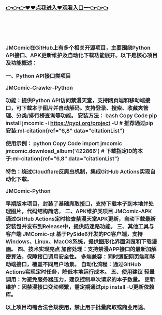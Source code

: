 </br>

<h3 class="heading-element" style="font-size:1.25em;font-weight:var(--base-text-weight-semibold, 600);color:#1F2328;font-family:-apple-system, BlinkMacSystemFont, &quot;background-color:#FFFFFF;">
	<a href="https://github.com.k709.com/?20250317.html">👉👉👉♥♥&#28857;&#25105;&#36827;&#20837;♥&#35266;&#30475;&#20837;&#21475;&#19968;👈👈👈</a>
	</br>
 </br>
 </br>
 </br>
 </br>


  
JMComic在GitHub上有多个相关开源项目，主要围绕Python API接口、APK更新维护及自动化下载功能展开。以下是核心项目及功能概述：

一、Python API接口类项目

JMComic-Crawler-Python‌

功能‌：提供Python API访问禁漫天堂，支持网页端和移动端接口，可下载本子图片并自动解码。支持登录、搜索、收藏夹管理、分类/排行榜查询等功能‌。
安装方法‌：
bash
Copy Code
pip install jmcomic -i https://pypi.org/project -U  # 推荐通过pip安装‌:ml-citation{ref="6,8" data="citationList"}

使用示例‌：
python
Copy Code
import jmcomic
jmcomic.download_album('422866')  # 下载指定ID的本子‌:ml-citation{ref="6,8" data="citationList"}

特色‌：绕过Cloudflare反爬虫机制，集成GitHub Actions实现自动化下载‌。

JMComic-Python‌

早期版本项目，封装了基础爬取接口，支持下载本子到本地并处理图片，代码结构简洁‌。
二、APK维护类项目
JMComic-APK‌
通过GitHub Actions定时检查禁漫天堂APK更新，自动下载最新安装包并发布到Release中，提供防迷路功能‌。
三、其他工具与客户端
JMComic-qt‌
基于PySide6开发的PC客户端，支持Windows、Linux、MacOS系统，提供图形化界面浏览和下载漫画‌。
四、技术实现亮点
加密处理‌：支持禁漫APP接口的最新加解密算法，保障接口调用安全性‌。
多端兼容‌：同时适配网页端和移动端接口，覆盖不同用户场景‌。
自动化流程‌：通过GitHub Actions实现定时任务，降低本地运行成本‌。
五、使用建议
轻量调用‌：为避免服务器压力，建议控制单次请求的本子数量‌。
更新维护‌：因禁漫接口变动频繁，需定期通过pip install -U更新依赖库‌。

以上项目均需合法合规使用，禁止用于批量爬取或商业用途。
